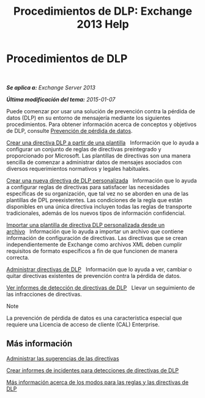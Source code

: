 ﻿---
title: 'Procedimientos de DLP: Exchange 2013 Help'
TOCTitle: Procedimientos de DLP
ms:assetid: e2f575aa-552e-4dcc-8d7b-1ffd697d67df
ms:mtpsurl: https://technet.microsoft.com/es-es/library/JJ657736(v=EXCHG.150)
ms:contentKeyID: 49895978
ms.date: 04/23/2018
mtps_version: v=EXCHG.150
ms.translationtype: HT
---

# Procedimientos de DLP

 

_**Se aplica a:** Exchange Server 2013_

_**Última modificación del tema:** 2015-01-07_

Puede comenzar por usar una solución de prevención contra la pérdida de datos (DLP) en su entorno de mensajería mediante los siguientes procedimientos. Para obtener información acerca de conceptos y objetivos de DLP, consulte [Prevención de pérdida de datos](technical-overview-of-dlp-data-loss-prevention-in-exchange.md).

[Crear una directiva DLP a partir de una plantilla](how-to-new-dlp-data-loss-prevention-policy-template.md)   Información que lo ayuda a configurar un conjunto de reglas de directivas preintegrado y proporcionado por Microsoft. Las plantillas de directivas son una manera sencilla de comenzar a administrar datos de mensajes asociados con diversos requerimientos normativos y legales habituales.

[Crear una nueva directiva de DLP personalizada](create-a-custom-dlp-policy-exchange-2013-help.md)   Información que lo ayuda a configurar reglas de directivas para satisfacer las necesidades específicas de su organización, que tal vez no se aborden en una de las plantillas de DPL preexistentes. Las condiciones de la regla que están disponibles en una única directiva incluyen todas las reglas de transporte tradicionales, además de los nuevos tipos de información confidencial.

[Importar una plantilla de directiva DLP personalizada desde un archivo](import-a-custom-dlp-policy-template-from-a-file-exchange-2013-help.md)   Información que lo ayuda a importar un archivo que contiene información de configuración de directivas. Las directivas que se crean independientemente de Exchange como archivos XML deben cumplir requisitos de formato específicos a fin de que funcionen de manera correcta.

[Administrar directivas de DLP](manage-dlp-policies-exchange-2013-help.md)   Información que lo ayuda a ver, cambiar o quitar directivas existentes de prevención contra la pérdida de datos.

[Ver informes de detección de directivas de DLP](view-dlp-policy-detection-reports-exchange-2013-help.md)   Llevar un seguimiento de las infracciones de directivas.


> [!NOTE]
> La prevención de pérdida de datos es una característica especial que requiere una Licencia de acceso de cliente (CAL) Enterprise.



## Más información

[Administrar las sugerencias de las directivas](how-to-configure-and-manage-policy-tips-a-dlp-feature-exchange.md)

[Crear informes de incidentes para detecciones de directivas de DLP](create-incident-reports-for-dlp-policy-detections-exchange-2013-help.md)

[Más información acerca de los modos para las reglas y las directivas de DLP](https://technet.microsoft.com/es-es/library/jj156481\(v=exchg.150\))

